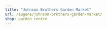```yaml
---
title: "Johnson Brothers Garden Market"
url: /eugene/johnson-brothers-garden-market/
shop: garden centre
---
```

